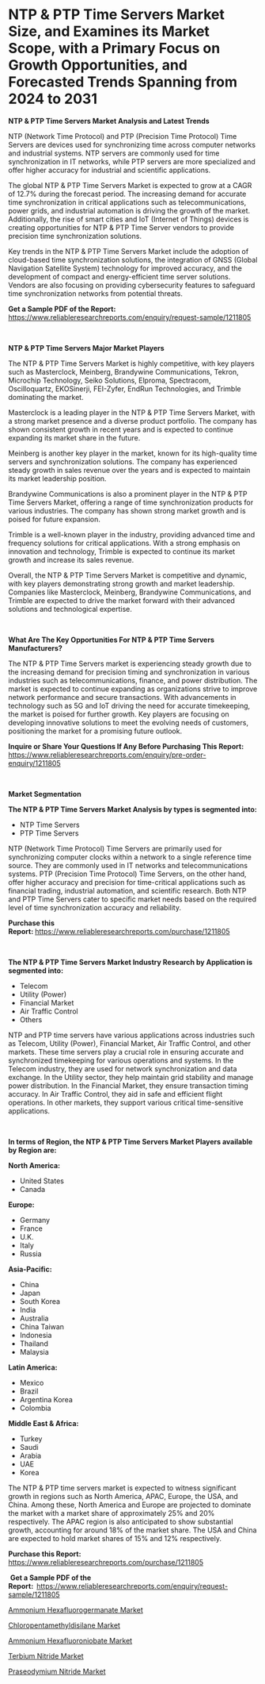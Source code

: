<p><h1>NTP & PTP Time Servers Market Size, and Examines its Market Scope, with a Primary Focus on Growth Opportunities, and Forecasted Trends Spanning from 2024 to 2031</h1></p><p><strong>NTP & PTP Time Servers Market Analysis and Latest Trends</strong></p>
<p><p>NTP (Network Time Protocol) and PTP (Precision Time Protocol) Time Servers are devices used for synchronizing time across computer networks and industrial systems. NTP servers are commonly used for time synchronization in IT networks, while PTP servers are more specialized and offer higher accuracy for industrial and scientific applications.</p><p>The global NTP & PTP Time Servers Market is expected to grow at a CAGR of 12.7% during the forecast period. The increasing demand for accurate time synchronization in critical applications such as telecommunications, power grids, and industrial automation is driving the growth of the market. Additionally, the rise of smart cities and IoT (Internet of Things) devices is creating opportunities for NTP & PTP Time Server vendors to provide precision time synchronization solutions.</p><p>Key trends in the NTP & PTP Time Servers Market include the adoption of cloud-based time synchronization solutions, the integration of GNSS (Global Navigation Satellite System) technology for improved accuracy, and the development of compact and energy-efficient time server solutions. Vendors are also focusing on providing cybersecurity features to safeguard time synchronization networks from potential threats.</p></p>
<p><strong>Get a Sample PDF of the Report:&nbsp;</strong> <a href="https://www.reliableresearchreports.com/enquiry/request-sample/1211805">https://www.reliableresearchreports.com/enquiry/request-sample/1211805</a></p>
<p>&nbsp;</p>
<p><strong>NTP & PTP Time Servers Major Market Players</strong></p>
<p><p>The NTP & PTP Time Servers Market is highly competitive, with key players such as Masterclock, Meinberg, Brandywine Communications, Tekron, Microchip Technology, Seiko Solutions, Elproma, Spectracom, Oscilloquartz, EKOSinerji, FEI-Zyfer, EndRun Technologies, and Trimble dominating the market.</p><p>Masterclock is a leading player in the NTP & PTP Time Servers Market, with a strong market presence and a diverse product portfolio. The company has shown consistent growth in recent years and is expected to continue expanding its market share in the future.</p><p>Meinberg is another key player in the market, known for its high-quality time servers and synchronization solutions. The company has experienced steady growth in sales revenue over the years and is expected to maintain its market leadership position.</p><p>Brandywine Communications is also a prominent player in the NTP & PTP Time Servers Market, offering a range of time synchronization products for various industries. The company has shown strong market growth and is poised for future expansion.</p><p>Trimble is a well-known player in the industry, providing advanced time and frequency solutions for critical applications. With a strong emphasis on innovation and technology, Trimble is expected to continue its market growth and increase its sales revenue.</p><p>Overall, the NTP & PTP Time Servers Market is competitive and dynamic, with key players demonstrating strong growth and market leadership. Companies like Masterclock, Meinberg, Brandywine Communications, and Trimble are expected to drive the market forward with their advanced solutions and technological expertise.</p></p>
<p>&nbsp;</p>
<p><strong>What Are The Key Opportunities For NTP & PTP Time Servers Manufacturers?</strong></p>
<p><p>The NTP & PTP Time Servers market is experiencing steady growth due to the increasing demand for precision timing and synchronization in various industries such as telecommunications, finance, and power distribution. The market is expected to continue expanding as organizations strive to improve network performance and secure transactions. With advancements in technology such as 5G and IoT driving the need for accurate timekeeping, the market is poised for further growth. Key players are focusing on developing innovative solutions to meet the evolving needs of customers, positioning the market for a promising future outlook.</p></p>
<p><strong>Inquire or Share Your Questions If Any Before Purchasing This Report:</strong> <a href="https://www.reliableresearchreports.com/enquiry/pre-order-enquiry/1211805">https://www.reliableresearchreports.com/enquiry/pre-order-enquiry/1211805</a></p>
<p>&nbsp;</p>
<p><strong>Market Segmentation</strong></p>
<p><strong>The NTP & PTP Time Servers Market Analysis by types is segmented into:</strong></p>
<p><ul><li>NTP Time Servers</li><li>PTP Time Servers</li></ul></p>
<p><p>NTP (Network Time Protocol) Time Servers are primarily used for synchronizing computer clocks within a network to a single reference time source. They are commonly used in IT networks and telecommunications systems. PTP (Precision Time Protocol) Time Servers, on the other hand, offer higher accuracy and precision for time-critical applications such as financial trading, industrial automation, and scientific research. Both NTP and PTP Time Servers cater to specific market needs based on the required level of time synchronization accuracy and reliability.</p></p>
<p><strong>Purchase this Report:&nbsp;</strong><a href="https://www.reliableresearchreports.com/purchase/1211805">https://www.reliableresearchreports.com/purchase/1211805</a></p>
<p>&nbsp;</p>
<p><strong>The NTP & PTP Time Servers Market Industry Research by Application is segmented into:</strong></p>
<p><ul><li>Telecom</li><li>Utility (Power)</li><li>Financial Market</li><li>Air Traffic Control</li><li>Others</li></ul></p>
<p><p>NTP and PTP time servers have various applications across industries such as Telecom, Utility (Power), Financial Market, Air Traffic Control, and other markets. These time servers play a crucial role in ensuring accurate and synchronized timekeeping for various operations and systems. In the Telecom industry, they are used for network synchronization and data exchange. In the Utility sector, they help maintain grid stability and manage power distribution. In the Financial Market, they ensure transaction timing accuracy. In Air Traffic Control, they aid in safe and efficient flight operations. In other markets, they support various critical time-sensitive applications.</p></p>
<p>&nbsp;</p>
<p><strong>In terms of Region, the NTP & PTP Time Servers Market Players available by Region are:</strong></p>
<p>
    <p> <strong> North America: </strong>
        <ul>
            <li>United States</li>
            <li>Canada</li>
        </ul>
        </p> 
    <p> <strong> Europe: </strong>
        <ul>
            <li>Germany</li>
            <li>France</li>
            <li>U.K.</li>
            <li>Italy</li>
            <li>Russia</li>
        </ul>
        </p> 
    <p> <strong> Asia-Pacific: </strong>
        <ul>
            <li>China</li>
            <li>Japan</li>
            <li>South Korea</li>
            <li>India</li>
            <li>Australia</li>
            <li>China Taiwan</li>
            <li>Indonesia</li>
            <li>Thailand</li>
            <li>Malaysia</li>
        </ul>
        </p> 
    <p> <strong> Latin America: </strong>
        <ul>
            <li>Mexico</li>
            <li>Brazil</li>
            <li>Argentina Korea</li>
            <li>Colombia</li>
        </ul>
        </p> 
    <p> <strong> Middle East & Africa: </strong>
        <ul>
            <li>Turkey</li>
            <li>Saudi</li>
            <li>Arabia</li>
            <li>UAE</li>
            <li>Korea</li>
        </ul>
    </p>
    </p>
<p><p>The NTP & PTP time servers market is expected to witness significant growth in regions such as North America, APAC, Europe, the USA, and China. Among these, North America and Europe are projected to dominate the market with a market share of approximately 25% and 20% respectively. The APAC region is also anticipated to show substantial growth, accounting for around 18% of the market share. The USA and China are expected to hold market shares of 15% and 12% respectively.</p></p>
<p><strong>Purchase this Report: </strong><a href="https://www.reliableresearchreports.com/purchase/1211805">https://www.reliableresearchreports.com/purchase/1211805</a></p>
<p>&nbsp;<strong>Get a Sample PDF of the Report:&nbsp;&nbsp;</strong><a href="https://www.reliableresearchreports.com/enquiry/request-sample/1211805">https://www.reliableresearchreports.com/enquiry/request-sample/1211805</a></p>
<p><strong></strong></p>
<p><p><a href="https://medium.com/@nelsonhauck/ammonium-hexafluorogermanate-market-share-evolution-and-market-growth-trends-2024-2031-0e0f6dab970f">Ammonium Hexafluorogermanate Market</a></p><p><a href="https://medium.com/@nelsonhauck/chloropentamethyldisilane-market-size-and-market-trends-complete-industry-overview-2024-to-2031-fe49274279ea">Chloropentamethyldisilane Market</a></p><p><a href="https://medium.com/@nelsonhauck/ammonium-hexafluoroniobate-market-analysis-its-cagr-market-segmentation-and-global-industry-8fb06aeed7bc">Ammonium Hexafluoroniobate Market</a></p><p><a href="https://medium.com/@nelsonhauck/terbium-nitride-market-analysis-its-cagr-market-segmentation-and-global-industry-overview-195ac63c7ff6">Terbium Nitride Market</a></p><p><a href="https://medium.com/@nelsonhauck/praseodymium-nitride-nbsp-market-focuses-on-market-share-size-and-projected-forecast-till-2031-6701ec5e8013">Praseodymium Nitride Market</a></p></p>